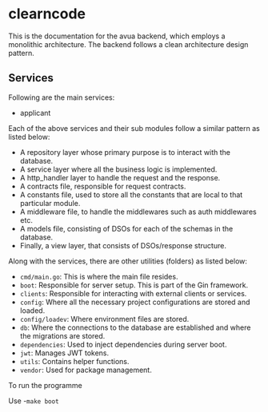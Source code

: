 # clearncode
This is the documentation for the avua backend, which employs a monolithic architecture. The backend follows a clean architecture design pattern.

## Services

Following are the main services:

- applicant

Each of the above services and their sub modules follow a similar pattern as listed below:

- A repository layer whose primary purpose is to interact with the database.
- A service layer where all the business logic is implemented.
- A http_handler layer to handle the request and the response.
- A contracts file, responsible for request contracts.
- A constants file, used to store all the constants that are local to that particular module.
- A middleware file, to handle the middlewares such as auth middlewares etc.
- A models file, consisting of DSOs for each of the schemas in the database.
- Finally, a view layer, that consists of DSOs/response structure.


Along with the services, there are other utilities (folders) as listed below:

- `cmd/main.go`: This is where the main file resides.
- `boot`: Responsible for server setup. This is part of the Gin framework.
- `clients`: Responsible for interacting with external clients or services.
- `config`: Where all the necessary project configurations are stored and loaded.
- `config/loadev`: Where environment files are stored.
- `db`: Where the connections to the database are established and where the migrations are stored.
- `dependencies`: Used to inject dependencies during server boot.
- `jwt`: Manages JWT tokens.
- `utils`: Contains helper functions.
- `vendor`: Used for package management.


To run the programme 

Use 
    -`make boot` 